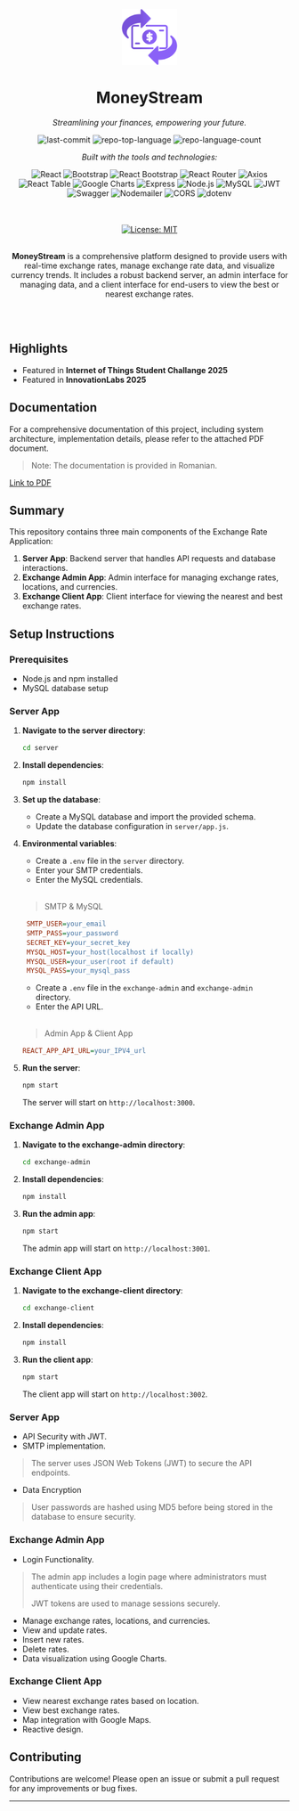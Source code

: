 <div align="center" class="text-center">
<img src="https://raw.githubusercontent.com/BogdanBargaoanu/ExchangeMonitor/refs/heads/main/exchange-client/src/Components/Assets/logo.png" style="width: 100px;">
<h1>MoneyStream</h1>
<p><em>Streamlining your finances, empowering your future.</em></p>

<img alt="last-commit" src="https://img.shields.io/github/last-commit/BogdanBargaoanu/MoneyStream?style=flat&logo=git&logoColor=white&color=0080ff">
<img alt="repo-top-language" src="https://img.shields.io/github/languages/top/BogdanBargaoanu/MoneyStream?style=flat&color=0080ff">
<img alt="repo-language-count" src="https://img.shields.io/github/languages/count/BogdanBargaoanu/MoneyStream?style=flat&color=0080ff">

<p><em>Built with the tools and technologies:</em></p>
<img alt="React" src="https://img.shields.io/badge/React-61DAFB.svg?style=flat&logo=React&logoColor=black">
<img alt="Bootstrap" src="https://img.shields.io/badge/Bootstrap-7952B3.svg?style=flat&logo=Bootstrap&logoColor=white">
<img alt="React Bootstrap" src="https://img.shields.io/badge/React%20Bootstrap-41E0FD.svg?style=flat&logo=React-Bootstrap&logoColor=black">
<img alt="React Router" src="https://img.shields.io/badge/React%20Router-CA4245.svg?style=flat&logo=React-Router&logoColor=white">
<img alt="Axios" src="https://img.shields.io/badge/Axios-5A29E4.svg?style=flat&logo=Axios&logoColor=white">
<img alt="React Table" src="https://img.shields.io/badge/React%20Table-FF4154.svg?style=flat&logo=React-Table&logoColor=white">
<img alt="Google Charts" src="https://img.shields.io/badge/Google%20Charts-4285F4.svg?style=flat&logo=Google-Chrome&logoColor=white">
<img alt="Express" src="https://img.shields.io/badge/Express-000000.svg?style=flat&logo=Express&logoColor=white">
<img alt="Node.js" src="https://img.shields.io/badge/Node.js-339933.svg?style=flat&logo=Node.js&logoColor=white">
<img alt="MySQL" src="https://img.shields.io/badge/MySQL-4479A1.svg?style=flat&logo=MySQL&logoColor=white">
<img alt="JWT" src="https://img.shields.io/badge/JWT-000000.svg?style=flat&logo=JSON-Web-Tokens&logoColor=white">
<img alt="Swagger" src="https://img.shields.io/badge/Swagger-85EA2D.svg?style=flat&logo=Swagger&logoColor=black">
<img alt="Nodemailer" src="https://img.shields.io/badge/Nodemailer-00F88E.svg?style=flat&logo=Mail.Ru&logoColor=white">
<img alt="CORS" src="https://img.shields.io/badge/CORS-6478FF.svg?style=flat&logo=Cross-Origin-Resource-Sharing&logoColor=white">
<img alt="dotenv" src="https://img.shields.io/badge/dotenv-ECD53F.svg?style=flat&logo=dotenv&logoColor=black">
<br>
<br>
<br>

[![License: MIT](https://img.shields.io/badge/License-MIT-purple.svg)](https://opensource.org/licenses/MIT)
<br>
<br>

**MoneyStream** is a comprehensive platform designed to provide users with real-time exchange rates, manage exchange rate data, and visualize currency trends. It includes a robust backend server, an admin interface for managing data, and a client interface for end-users to view the best or nearest exchange rates.

</div>
<br>
<br>




## Highlights
 - Featured in **Internet of Things Student Challange 2025**
 - Featured in **InnovationLabs 2025**

## Documentation 

For a comprehensive documentation of this project, including system architecture, implementation details, please refer to the attached PDF document.
> Note: The documentation is provided in Romanian.

[Link to PDF](https://github.com/BogdanBargaoanu/exchange/blob/main/documentation/exchange_platform_documentation.pdf)

## Summary

This repository contains three main components of the Exchange Rate Application:
1. **Server App**: Backend server that handles API requests and database interactions.
2. **Exchange Admin App**: Admin interface for managing exchange rates, locations, and currencies.
3. **Exchange Client App**: Client interface for viewing the nearest and best exchange rates.

## Setup Instructions

### Prerequisites

- Node.js and npm installed
- MySQL database setup

### Server App

1. **Navigate to the server directory**:
   ```bash
   cd server
   ```

2. **Install dependencies**:
   ```bash
   npm install
   ```

3. **Set up the database**:
   - Create a MySQL database and import the provided schema.
   - Update the database configuration in `server/app.js`.

4. **Environmental variables**:
   - Create a `.env` file in the `server` directory.
   - Enter your SMTP credentials.
   - Enter the MySQL credentials.
   <br></br>
     
   > SMTP & MySQL
   ```ini
    SMTP_USER=your_email
    SMTP_PASS=your_password
    SECRET_KEY=your_secret_key
    MYSQL_HOST=your_host(localhost if locally)
    MYSQL_USER=your_user(root if default)
    MYSQL_PASS=your_mysql_pass
   ```   
   - Create a `.env` file in the `exchange-admin` and `exchange-admin` directory.
   - Enter the API URL.
   <br></br>
   > Admin App & Client App
   ```ini
   REACT_APP_API_URL=your_IPV4_url
   ```

5. **Run the server**:
   ```bash
   npm start
   ```

   The server will start on `http://localhost:3000`.

### Exchange Admin App

1. **Navigate to the exchange-admin directory**:
   ```bash
   cd exchange-admin
   ```

2. **Install dependencies**:
   ```bash
   npm install
   ```

3. **Run the admin app**:
   ```bash
   npm start
   ```

   The admin app will start on `http://localhost:3001`.

### Exchange Client App

1. **Navigate to the exchange-client directory**:
   ```bash
   cd exchange-client
   ```

2. **Install dependencies**:
   ```bash
   npm install
   ```

3. **Run the client app**:
   ```bash
   npm start
   ```

   The client app will start on `http://localhost:3002`.


### Server App
 - API Security with JWT.
 - SMTP implementation.
 > The server uses JSON Web Tokens (JWT) to secure the API endpoints.
 - Data Encryption
 > User passwords are hashed using MD5 before being stored in the database to ensure security.

### Exchange Admin App

- Login Functionality.
> The admin app includes a login page where administrators must authenticate using their credentials.
>
> JWT tokens are used to manage sessions securely.
- Manage exchange rates, locations, and currencies.
- View and update rates.
- Insert new rates.
- Delete rates.
- Data visualization using Google Charts.

### Exchange Client App

- View nearest exchange rates based on location.
- View best exchange rates.
- Map integration with Google Maps.
- Reactive design.

## Contributing

Contributions are welcome! Please open an issue or submit a pull request for any improvements or bug fixes.

---
